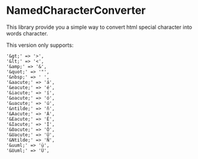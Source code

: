 NamedCharacterConverter
=======================

This library provide you a simple way to convert html special character into words character.

This version only supports:

    '&gt;' => '>',
    '&lt;' => '<',
    '&amp;' => '&',
    '&quot;' => '"',
    '&nbsp;' => ' ',
    '&aacute;' => 'á',
    '&eacute;' => 'é',
    '&iacute;' => 'í',
    '&oacute;' => 'ó',
    '&uacute;' => 'ú',
    '&ntilde;' => 'ñ',
    '&Aacute;' => 'Á',
    '&Eacute;' => 'É',
    '&Iacute;' => 'Í',
    '&Oacute;' => 'Ó',
    '&Uacute;' => 'Ú',
    '&Ntilde;' => 'Ñ',
    '&uuml;' => 'ü',
    '&Uuml;' => 'Ü',
